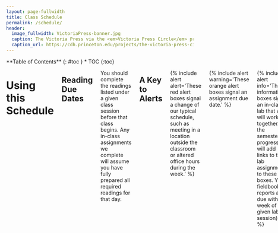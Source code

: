 ```yaml
---
layout: page-fullwidth
title: Class Schedule
permalink: /schedule/
header:
  image_fullwidth: VictoriaPress-banner.jpg
  caption: The Victoria Press via the <em>Victoria Press Circle</em> project
  caption_url: https://cdh.princeton.edu/projects/the-victoria-press-circle/
---
```


<div class="row">
<div class="medium-4 medium-push-8 columns" markdown="1">
<div class="panel radius" markdown="1">
**Table of Contents**
{: #toc }
*  TOC
{:toc}
</div>
</div><!-- /.medium-4.columns -->

<div class="medium-8 medium-pull-4 columns" markdown="1">

# Using this Schedule

## Reading Due Dates

You should complete the readings listed under a given class session before that class begins. Any in-class assignments we complete will assume you have fully prepared all required readings for that day.

## A Key to Alerts

{% include alert alert='These red alert boxes signal a change of our typical schedule, such as meeting in a location outside the classroom or altered office hours during the week.' %}

{% include alert warning='These orange alert boxes signal an assignment due date.' %}

{% include alert info='These information boxes signal an in-class lab that we will work on together. As the semester progresses I will add links to the lab assignments to these boxes. Your fieldbook reports are due within a week of a given lab session).' %}

-----

# Preface &#9755; re:Mediation

## Wednesday, January 9: Romancing the Book

Introduction to the course and to each other

## Friday, January 11: Media Messages

Read:

+ Marshall McLuhan, ["The Medium is the Message"](https://northeastern.alma.exlibrisgroup.com/leganto/public/01NEU_INST/citation/8945837500001401?auth=SAML) (1964)
+ Lisa Gitelman, "Introduction: Media as Historical Subjects," from [*Always Already New: Media, History, and the Data of Culture*](https://northeastern.alma.exlibrisgroup.com/leganto/public/01NEU_INST/citation/8945837470001401?auth=SAML) (MIT Press, 2006)

{% include alert info='[Lab #1: Markdown]()%}

-----

# Chapter 1 &#9755; Inscription

## Wednesday, January 16: Orality and Literacy

Read:

+ James Gleick, *The Information* (2011), prologue-chapter 2 (pg. 3-50)
+ Octavia Butler, ["Speech Sounds"](https://northeastern.alma.exlibrisgroup.com/leganto/public/01NEU_INST/citation/8998960350001401?auth=SAML) (1983)

## Friday, January 18: Manuscript

{% include alert info='[Lab #2: Scriptorium]()%}

Read:

+ Bede, ["The Story of Cædmon"](http://www.heorot.dk/bede-caedmon.html) (ca. 730)
+ Ælfric, [Preface to his translation of Genesis](https://brandonwhawk.net/2014/07/30/aelfrics-preface-to-genesis-a-translation/) (ca. 990)
+ Geoffrey Chaucer, ["Chaucer’s Words to His Scrivener"](http://genius.com/Geoffrey-chaucer-chaucers-words-to-his-scrivener-annotated) (ca. 1380)
+ Excerpts from Johannes Trithemius, [*In Praise of Scribes*](http://misc.yarinareth.net/trithemius.html) (1492)

Watch:

+ Getty Museum, ["Making Manuscripts"](https://youtu.be/nuNfdHNTv9o) (6:19)

<iframe width="560" height="315" src="https://www.youtube.com/embed/nuNfdHNTv9o?rel=0" frameborder="0" gesture="media" allow="encrypted-media" allowfullscreen></iframe>

## Wednesday, January 23: Vivifying Media

{% include alert warning='DUE: [Dead Media Poster Presentations](http://s18tot.ryancordell.org/assignments/deadmediaposter/) in class' %}

-----

# Chapter 2 &#9755; Impression

## Friday, January 25

{% include alert info='Lab 3: Thinking with the Codex' %}

{% include alert alert='Meet in the Northeastern Archives & Special Collections, 92 Snell Library (in the basement)' %}

Read: 

+ Bonnie Mak, ["Architectures of the Page"](https://northeastern.alma.exlibrisgroup.com/leganto/public/01NEU_INST/citation/8998962630001401?auth=SAML) (2011)
+ Amaranth Borsuk, “The Book as Object” from *The Book* (2018)

## Wednesday, January 30: Into the Matrix

Read:

+ James Gleick, *The Information*, chapter 3 (pg. 51-77)
+ Amaranth Borsuk, “The Book as Content” from *The Book* (2018)

Watch:

+ Stephen Fry, [*The Machine That Made Us*](http://www.veoh.com/watch/v18714625RMJnrG8x) (This video is about 1 hour long; plan accordingly!)

<iframe width="560" height="315" src="https://www.youtube.com/embed/8svE2AjQWYE?rel=0" frameborder="0" allow="autoplay; encrypted-media" allowfullscreen></iframe>

## Friday, February 1: Typecasting

{% include alert info='[Lab #: Letterpress I]()%}

Read:

+ Chris Gayomali, ["How Typeface Influences the Way We Read and Think"](http://theweek.com/articles/463196/how-typeface-influences-way-read-think) (2013)
+ Lindsay Lynch, ["How I Came to Love the En Space"](http://www.theatlantic.com/technology/archive/2016/09/how-i-came-to-love-the-en-space/499337/) (2016)
+ Pick at least one font from the [Kern Your Enthusiasm](http://hilobrow.com/tag/kern-enthusiasm/) series and read its blog post. You will be reporting on your chosen article in class so read it carefully.
+ [Dotsies](http://dotsies.org/)

Optional, but quite useful:

+ ["Letterpress Printing"](https://youtu.be/bPCiWiLu-W4)  

<iframe width="280" height="157" src="https://www.youtube.com/embed/bPCiWiLu-W4?rel=0" frameborder="0" allow="autoplay; encrypted-media" allowfullscreen></iframe>

+ ["How to Use a Composing Stick"](https://youtu.be/AHrLIVeH1KM)  

<iframe width="280" height="157" src="https://www.youtube.com/embed/AHrLIVeH1KM?rel=0" frameborder="0" allow="autoplay; encrypted-media" allowfullscreen></iframe>

## Wednesday, February 6: The Business of Print 

Read: 

+ Sarah Werner, ["Finding Women in the Printing Shop"](http://sarahwerner.net/blog/2014/10/finding-women-in-the-printing-shop/) (2014)
+ Benjamin Franklin, [*The Autobiography of Benjamin Franklin*](https://www.gutenberg.org/files/20203/20203-h/20203-h.htm#II), Chapters 2-7 (1916)

## Friday, February 8: A Mechanical Mind

{% include alert info='[Lab #: Letterpress II]()%}

Read: 

+ Ellen Cushman, ["'We're Taking the Genius of Sequoyah into This Century': The Cherokee Syllabary, Peoplehood, and Perseverance"](https://northeastern.alma.exlibrisgroup.com/leganto/public/01NEU_INST/citation/8998974500001401?auth=SAML) (2011)
+ Articles about the [Victoria Press](https://en.wikipedia.org/wiki/Victoria_Press)
  + M. M. H., ["A Ramble with Mrs. Grundy: A Visit to the Victoria Printing Press,"](https://northeastern.alma.exlibrisgroup.com/leganto/public/01NEU_INST/citation/8998974550001401?auth=SAML) *English Woman's Journal* (1860)
  + ["The Victoria Press,"](https://northeastern.alma.exlibrisgroup.com/leganto/public/01NEU_INST/citation/8998974580001401?auth=SAML) *Illustrated London News* (15 June 1861)
  + Emily Faithfull, ["Women Compositors,"](https://northeastern.alma.exlibrisgroup.com/leganto/public/01NEU_INST/citation/8998974610001401?auth=SAML) *English Woman's Journal* (1861)

## Wednesday, February 13: Media & Moral Panic

Read:

+ Frank Furedi, ["The Media’s First Moral Panic"](http://www.frankfuredi.com/article/the_medias_first_moral_panic) (2015)
+ Anna North, ["When Novels Were Bad for You"](http://op-talk.blogs.nytimes.com/2014/09/14/when-novels-were-bad-for-you/?_r=0) (2014)
+ 19th-Century Commentaries on Novel Reading:
    + ["On Novel Reading"](http://www.merrycoz.org/books/NOVELS01.xhtml) (from *The Guardian; or Youth’s Religious Instructor*, 1820)
    + ["Devouring Books"](http://www.merrycoz.org/books/DEVOURNG.xhtml) (from the *American Annals of Education*, 1835)
    + M.M. Backus, ["Novel Writers and Publishers"](http://www.merrycoz.org/books/PARLOR.xhtml) (from *Christian Parlor Magazine*, 1844)

## Friday, February 15

Cordell away

## Wednesday, February 20

Cordell away

## Friday, February 22: TBA

{% include alert info='[Lab #: Letterpress III]()%}


## Wednesday, February 27: Circulation

Read:

+ James Gleick, *The Information*, chapter 11 (pg. 310-323)
+ Ryan Cordell and Abby Mullen, ["'Fugitive Verses': The Circulation of Poems in Nineteenth-Century American Newspapers”](http://viraltexts.org/2016/04/08/fugitive-verses/) (2017)

## Friday, March 1: Format

+ Jane Austen, Letters to her sister Cassandra (these are in order so you can read down from the first link to the next two letters):
  + [Friday, January 29](http://www.pemberley.com/janeinfo/auslet22.html#letter124)
  + [Thursday, February 4](http://www.pemberley.com/janeinfo/auslet22.html#letter125)
  + [February ?? 1813](http://www.pemberley.com/janeinfo/auslet22.html#letter126)
+ Charles W. Chesnutt, ["Baxter's Procustes"]() (1904)

{% include alert info='[Lab #: Deciphering Physical Books]()%}

-----

## Spring Break, March 4-8

-----

# Chapter 3 &#9755; Read-Write-Execute

## Wednesday, March 13: Annihilating Time & Space

Read:

+ James Gleick, *The Information*, chapters 4-6 (pg. 78-203)
+ Henry David Thoreau [on the telegraph](http://www.logicalpoetry.com/tech/thoreau.html)

## Friday, March 15: A Pocket Universe

Read:

+ Sydney Padua, [*The Thrilling Adventures of Lovelace and Babbage*](http://amzn.to/2iPqWRY) (beginning-pg. 90)

{% include alert info='[Lab #: Computational Reading I]()%}

## Wednesday, March 20: Text as Data

Read:

+ Sydney Padua, [*The Thrilling Adventures of Lovelace and Babbage*](http://amzn.to/2iPqWRY) (pg. 147-257)

## Friday, March 22: Machine Writing

{% include alert info='[Lab #: Computational Reading II]()%}

Read:

+ Vikram Chandra, ["The Beauty of Code"](https://www.theparisreview.org/blog/2014/09/05/the-beauty-of-code/)
+ Annette Vee, "Understanding Computer Programming as Literacy"

## Wednesday, March 27: The Book is Dead (Long Live the Book)

+ Octave Uzanne, ["The End of Books"](https://ebooks.adelaide.edu.au/u/uzanne/octave/end/)
+ Amaranth Borsuk, “The Book as Idea” and “The Book as Interface” from *The Book* (2018)

## Friday, March 29: Building a Bot

{% include alert info='[Lab #: Building a Bot]()

+ Samuel Woolley, Danah Boyd, Meredith Broussard, Made, [“How to Think About Bots”](https://motherboard.vice.com/en_us/article/qkzpdm/how-to-think-about-bots) (2016)
+ [Electronic Literature Collection: Bots](http://collection.eliterature.org/3/collection-bots.html)

-----

# Chapter 4 &#9755; Memory

## Wednesday, April 3: Obsolescence

Watch:

+ Carl Schlesinger and David Loeb Weiss, ["Farewell etaoin shrdlu"](https://vimeo.com/127605643) (30 mins)

<iframe src="https://player.vimeo.com/video/127605643?byline=0&portrait=0" width="640" height="360" frameborder="0" webkitallowfullscreen mozallowfullscreen allowfullscreen></iframe>

Read:

+ Lauren J. Young, Daniel Peterschmidt, and Cat Frazier, "File Not Found Series"
  + ["Ghosts in The Reels"](https://apps.sciencefriday.com/data/ghosts.html)
  + ["The Librarians Saving the Internet"](https://apps.sciencefriday.com/data/librarians.html)
  + ["Data Reawakening"](https://apps.sciencefriday.com/data/reawakening.html)

## Friday, April 5: TBA

{% include alert info='[Lab #: TBA]()%}

## Wednesday, April 10: Because Survival is Insufficient

Read:

+ Emily St. John Mandel, [*Station Eleven*](http://amzn.to/2hSefIP) (beginning-page 115)

## Friday, April 12: The Museum of Civilization

Read:

+ Emily St. John Mandel, [*Station Eleven*](http://amzn.to/2hSefIP) (page 117-228)

## Wednesday, April 17: News of the World

Read:

+ Emily St. John Mandel, [*Station Eleven*](http://amzn.to/2hSefIP) (229-end)

## Friday, April 19: Unessay Poster Session